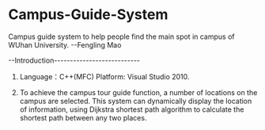 # Campus-Guide-System
Campus guide system to help people find the main spot in campus of WUhan University. --Fengling Mao

--Introduction---------------------------
1. 	Language：C++(MFC) 
	Platform: Visual Studio 2010.

2. To achieve the campus tour guide function, a number of locations on the campus are selected. This system can dynamically display
the location of information, using Dijkstra shortest path algorithm to calculate the shortest path between any two places.
